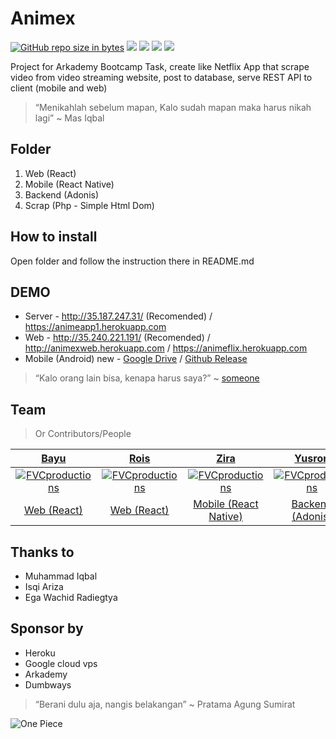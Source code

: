 # Animex
[![GitHub repo size in bytes](https://img.shields.io/github/repo-size/badges/shields.svg)](https://github.com/Acardemy/Animex) [![](https://img.shields.io/github/issues/Acardemy/Animex.svg)](https://github.com/Acardemy/Animex) [![](https://img.shields.io/github/forks/Acardemy/Animex.svg)](https://github.com/Acardemy/Animex) [![](https://img.shields.io/github/stars/Acardemy/Animex.svg)](https://github.com/Acardemy/Animex) [![](https://img.shields.io/twitter/url/https/github.com/rsmnarts/todolist.svg?style=social)](https://twitter.com/rsmnarts)

Project for Arkademy Bootcamp Task, create like Netflix App that scrape video from video streaming website, post to database, serve REST API to client (mobile and web)

> “Menikahlah sebelum mapan, Kalo sudah mapan maka harus nikah lagi” ~ Mas Iqbal

## Folder
1. Web (React)
2. Mobile (React Native)
3. Backend (Adonis)
4. Scrap (Php - Simple Html Dom)

## How to install
Open folder and follow the instruction there in README.md

## DEMO
- Server - http://35.187.247.31/ (Recomended) / https://animeapp1.herokuapp.com
- Web - http://35.240.221.191/ (Recomended) / http://animexweb.herokuapp.com / https://animeflix.herokuapp.com
- Mobile (Android) new - [Google Drive](https://drive.google.com/open?id=1hnywmD0UxiMTPSGdf4JpHeqv5PFOvRnC) / [Github Release](https://github.com/Acardemy/Animex/releases)

> “Kalo orang lain bisa, kenapa harus saya?” ~ [someone](https://shafou.com)

## Team

> Or Contributors/People

| <a href="https://github.com/mbayusaputro" target="_blank">**Bayu**</a> | <a href="https://github.com/ammadmuslim" target="_blank">**Rois**</a> | <a href="https://github.com/tazirahmb" target="_blank">**Zira**</a> | <a href="https://github.com/ariefyusron" target="_blank">**Yusron**</a> | <a href="https://github.com/fitraaditama7" target="_blank">**Fitra**</a> | <a href="https://github.com/rsmnarts" target="_blank">**Risman**</a> |
| :---: |:---:| :---:| :---:| :---:| :---:|
| [![FVCproductions](https://avatars1.githubusercontent.com/u/20610733?s=460&v=4)](http://fvcproductions.com)    | [![FVCproductions](https://avatars2.githubusercontent.com/u/44726327?s=460&v=4)](http://fvcproductions.com) | [![FVCproductions](https://avatars1.githubusercontent.com/u/20166436?s=400&v=4)](http://fvcproductions.com)  | [![FVCproductions](https://avatars0.githubusercontent.com/u/43350730?s=460&v=4)](http://fvcproductions.com)  | [![FVCproductions](https://avatars1.githubusercontent.com/u/44829651?s=460&v=4)](http://fvcproductions.com)  | [![FVCproductions](https://avatars0.githubusercontent.com/u/40693945?s=460&v=4)](http://fvcproductions.com)  |
| <a href="https://github.com/mbayusaputro" target="_blank">Web (React)</a> | <a href="https://github.com/ammadmuslim" target="_blank">Web (React)</a> | <a href="https://github.com/tazirahmb" target="_blank">Mobile (React Native)</a> | <a href="https://github.com/ariefyusron" target="_blank">Backend (Adonis)</a> | <a href="https://github.com/fitraaditama7" target="_blank">Backend (Adonis)</a> | <a href="https://github.com/rsmnarts" target="_blank">DevOps Ganteng</a> |


## Thanks to
- Muhammad Iqbal
- Isqi Ariza
- Ega Wachid Radiegtya


## Sponsor by
- Heroku
- Google cloud vps
- Arkademy
- Dumbways

> “Berani dulu aja, nangis belakangan” ~ Pratama Agung Sumirat

![One Piece](https://images5.alphacoders.com/606/thumb-1920-606284.jpg)
